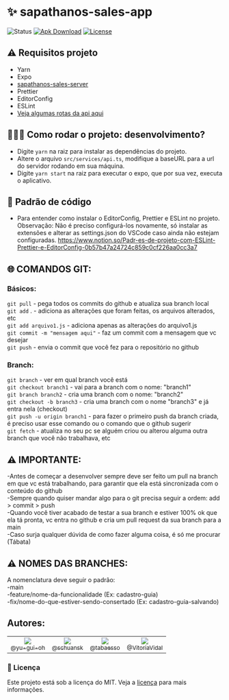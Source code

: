 # ✨ sapathanos-sales-app

![Status][status-badge]
[![Apk Download][apk-badge]][apk-url]
[![License][license-badge]][license-url]
<br />

## ⚠ Requisitos projeto
*  Yarn
*  Expo
*  [sapathanos-sales-server](https://github.com/tabaesso/sapathanos-sales-server)
*  Prettier
*  EditorConfig
*  ESLint
* [Veja algumas rotas da api aqui](routes.md)

## 👩🏻‍💻 Como rodar o projeto: desenvolvimento?

   -  Digite `yarn` na raiz para instalar as dependências do projeto.
   -  Altere o arquivo `src/services/api.ts`, modifique a baseURL para a url do servidor rodando em sua máquina.
   -  Digite `yarn start` na raiz para executar o expo, que por sua vez, executa o aplicativo.

## 🛑 Padrão de código
   -  Para entender como instalar o EditorConfig, Prettier e ESLint no projeto. Observação: Não é preciso configurá-los novamente, só instalar as extensões e alterar as settings.json do VSCode caso ainda não estejam configuradas. https://www.notion.so/Padr-es-de-projeto-com-ESLint-Prettier-e-EditorConfig-0b57b47a24724c859c0cf226aa0cc3a7

## 🌐 COMANDOS GIT:

### Básicos:
`git pull` - pega todos os commits do github e atualiza sua branch local<br>
`git add` . - adiciona as alterações que foram feitas, os arquivos alterados, etc<br>
`git add arquivo1.js` - adiciona apenas as alterações do arquivo1.js<br>
`git commit -m "mensagem aqui"` - faz um commit com a mensagem que vc desejar<br>
`git push` - envia o commit que você fez para o repositório no github<br>

### Branch:
`git branch` - ver em qual branch você está<br>
`git checkout branch1` - vai para a branch com o nome: "branch1"<br>
`git branch branch2` - cria uma branch com o nome: "branch2"<br>
`git checkout -b branch3` - cria uma branch com o nome "branch3" e já entra nela (checkout)<br>
`git push -u origin branch1` - para fazer o primeiro push da branch criada, é preciso usar esse comando ou o comando que o github sugerir<br>
`git fetch` - atualiza no seu pc se alguém criou ou alterou alguma outra branch que você não trabalhava, etc<br>

## ⚠ IMPORTANTE:
-Antes de começar a desenvolver sempre deve ser feito um pull na branch em que vc está trabalhando, para garantir que ela está sincronizada com o conteúdo do github<br>
-Sempre quando quiser mandar algo para o git precisa seguir a ordem: add > commit > push<br>
-Quando você tiver acabado de testar a sua branch e estiver 100% ok que ela tá pronta, vc entra no github e cria um pull request da sua branch para a main<br>
-Caso surja qualquer dúvida de como fazer alguma coisa, é só me procurar (Tábata)<br>

## ⚠ NOMES DAS BRANCHES:
A nomenclatura deve seguir o padrão:<br>
-main<br>
-feature/nome-da-funcionalidade (Ex: cadastro-guia)<br>
-fix/nome-do-que-estiver-sendo-consertado (Ex: cadastro-guia-salvando)<br>

## Autores:

<table>
    <tr>
        <td style="text-align:center">
            <a href="https://github.com/yu-gui-oh" target="blank" rel="noopener"><img src="https://avatars1.githubusercontent.com/u/47790486?s=115&v=4"><br><sub>@yu-gui-oh</sub></a>
        </td>
        <td style="text-align:center">
            <a href="https://github.com/schuansk" target="blank" rel="noopener"><img src="https://avatars1.githubusercontent.com/u/11741138?s=115&v=4"><br><sub>@schuansk</sub></a>
        </td>
        <td style="text-align:center">
            <a href="https://github.com/tabaesso" target="blank" rel="noopener"><img src="https://avatars1.githubusercontent.com/u/43206830?s=115&v=4"><br><sub>@tabaesso</sub></a>
        </td>
        <td style="text-align:center">
            <a href="https://github.com/VitoriaVidal" target="blank" rel="noopener"><img src="https://avatars1.githubusercontent.com/u/47597666?s=115&v=4"><br><sub>@VitoriaVidal</sub></a>
        </td>
    </tr>
</table>

### 📓 Licença
Este projeto está sob a licença do MIT. Veja a [licença][license-url] para mais informações.

[status-badge]: https://img.shields.io/badge/status-building-important?logo=tool&color=%2334EB43
[apk-badge]: https://img.shields.io/badge/Apk-download-important?logo=android&color=%239B51E0
[apk-url]: https://drive.google.com/file/d/1ZfdLieHXbqJk92k58hMeJhE0VpJMAgI0/view?usp=drivesdk
[license-badge]: https://img.shields.io/github/license/tabaesso/sapathanos-sales-app?color=%239B51E0
[license-url]: https://github.com/tabaesso/sapathanos-sales-app/blob/main/LICENSE
